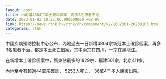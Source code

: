 ```yaml
---
layout: post
title: 內地增4804宗本土確診個案　再多3名患者不治
date: 2023-01-03 10:22:06.000000000 +08:00
link: https://news.rthk.hk/rthk/ch/component/k2/1682301-20230103.htm
categories: rthk
---
```


中國疾病預防控制中心公布，內地過去一日新增4804宗新冠本土確診個案，再多3名患者不治，都是本土死亡個案，其中兩宗在四川，一宗在黑龍江。

在新增本土確診個案中，廣東佔最多的1829宗，福建501宗，北京411宗。

內地至今有超過44萬宗確診， 5253人死亡， 36萬4千多人康復出院。
